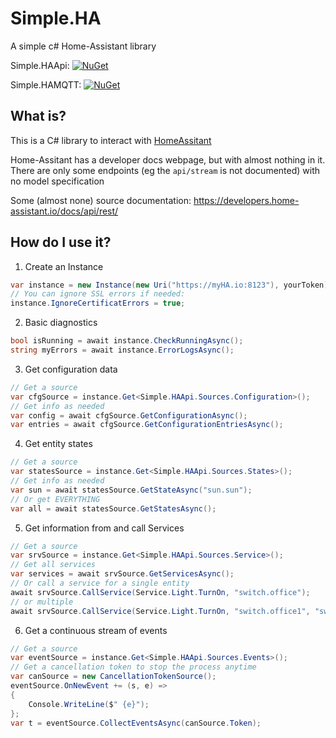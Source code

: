 # Simple.HA
A simple c# Home-Assistant library


Simple.HAApi: [![NuGet](https://buildstats.info/nuget/Simple.HAApi)](https://www.nuget.org/packages/Simple.HAApi/)

Simple.HAMQTT: [![NuGet](https://buildstats.info/nuget/Simple.HAMQTT)](https://www.nuget.org/packages/Simple.HAMQTT/)

## What is?

This is a C# library to interact with [HomeAssitant](https://home-assistant.io)

Home-Assitant has a developer docs webpage, but with almost nothing in it. \
There are only some endpoints (eg the `api/stream` is not documented) with no model specification

Some (almost none) source documentation: https://developers.home-assistant.io/docs/api/rest/

## How do I use it?

1. Create an Instance
~~~C#
var instance = new Instance(new Uri("https://myHA.io:8123"), yourToken);
// You can ignore SSL errors if needed:
instance.IgnoreCertificatErrors = true;
~~~

2. Basic diagnostics
~~~C#
bool isRunning = await instance.CheckRunningAsync();
string myErrors = await instance.ErrorLogsAsync();
~~~

3. Get configuration data
~~~C#
// Get a source
var cfgSource = instance.Get<Simple.HAApi.Sources.Configuration>();
// Get info as needed
var config = await cfgSource.GetConfigurationAsync();
var entries = await cfgSource.GetConfigurationEntriesAsync();
~~~

4. Get entity states
~~~C#
// Get a source
var statesSource = instance.Get<Simple.HAApi.Sources.States>();
// Get info as needed
var sun = await statesSource.GetStateAsync("sun.sun");
// Or get EVERYTHING
var all = await statesSource.GetStatesAsync();
~~~

5. Get information from and call Services
~~~C#
// Get a source
var srvSource = instance.Get<Simple.HAApi.Sources.Service>();
// Get all services
var services = await srvSource.GetServicesAsync();
// Or call a service for a single entity
await srvSource.CallService(Service.Light.TurnOn, "switch.office");
// or multiple
await srvSource.CallService(Service.Light.TurnOn, "switch.office1", "switch.office2", ..., "switch.officeN");
~~~

6. Get a continuous stream of events
~~~C#
// Get a source
var eventSource = instance.Get<Simple.HAApi.Sources.Events>();
// Get a cancellation token to stop the process anytime
var canSource = new CancellationTokenSource();
eventSource.OnNewEvent += (s, e) =>
{
    Console.WriteLine($" {e}");
};
var t = eventSource.CollectEventsAsync(canSource.Token);
~~~

